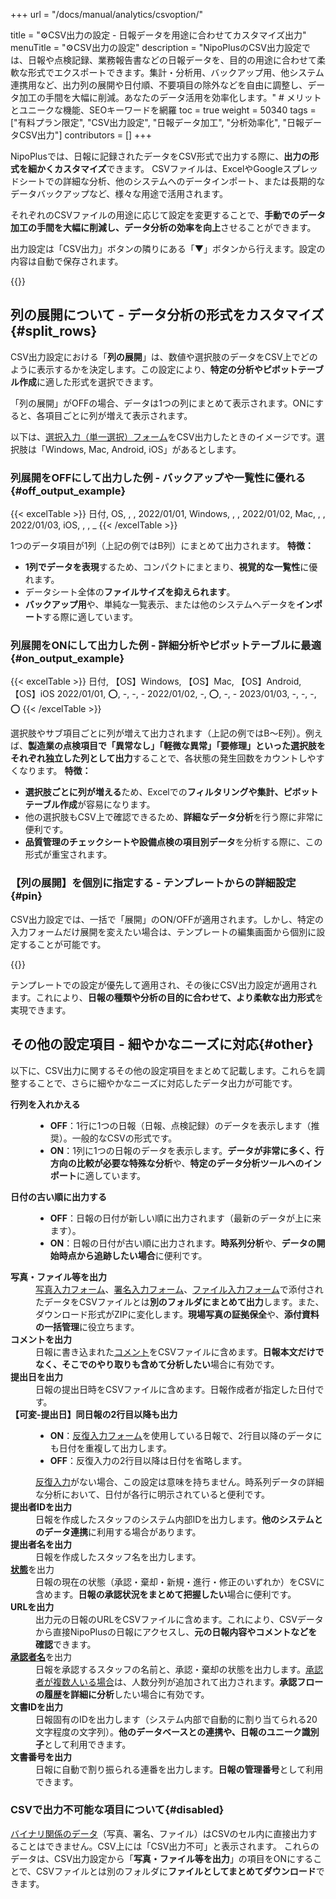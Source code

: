 +++
url = "/docs/manual/analytics/csvoption/"

title = "⚙️CSV出力の設定 - 日報データを用途に合わせてカスタマイズ出力" 
menuTitle = "⚙️CSV出力の設定"
description = "NipoPlusのCSV出力設定では、日報や点検記録、業務報告書などの日報データを、目的の用途に合わせて柔軟な形式でエクスポートできます。集計・分析用、バックアップ用、他システム連携用など、出力列の展開や日付順、不要項目の除外などを自由に調整し、データ加工の手間を大幅に削減。あなたのデータ活用を効率化します。" # メリットとユニークな機能、SEOキーワードを網羅
toc = true
weight = 50340
tags = ["有料プラン限定", "CSV出力設定", "日報データ加工", "分析効率化", "日報データCSV出力"]
contributors = []
+++

NipoPlusでは、日報に記録されたデータをCSV形式で出力する際に、**出力の形式を細かくカスタマイズ**できます。
CSVファイルは、ExcelやGoogleスプレッドシートでの詳細な分析、他のシステムへのデータインポート、または長期的なデータバックアップなど、様々な用途で活用されます。

それぞれのCSVファイルの用途に応じて設定を変更することで、**手動でのデータ加工の手間を大幅に削減し、データ分析の効率を向上**させることができます。

出力設定は「CSV出力」ボタンの隣りにある「▼」ボタンから行えます。設定の内容は自動で保存されます。

{{<icatch filename="img/csv-setting1" msg="CSV出力のオプション設定はON/OFFの切り替えだけで簡単に設定できます。用途に合わせて出力形式を調整しましょう" alice="ok">}}

## 列の展開について - データ分析の形式をカスタマイズ{#split_rows}

CSV出力設定における「<strong>列の展開</strong>」は、数値や選択肢のデータをCSV上でどのように表示するかを決定します。この設定により、**特定の分析やピボットテーブル作成**に適した形式を選択できます。

「列の展開」がOFFの場合、データは1つの列にまとめて表示されます。ONにすると、各項目ごとに列が増えて表示されます。

以下は、[選択入力（単一選択）フォーム](/docs/template/selects/#plain)をCSV出力したときのイメージです。選択肢は「Windows, Mac, Android, iOS」があるとします。

### 列展開をOFFにして出力した例 - バックアップや一覧性に優れる{#off_output_example}

{{< excelTable >}}
日付, OS, , ,
2022/01/01, Windows, , ,
2022/01/02, Mac, , ,
2022/01/03, iOS, , , \_
{{< /excelTable >}}

1つのデータ項目が1列（上記の例ではB列）にまとめて出力されます。
**特徴：**

- <strong>1列でデータを表現</strong>するため、コンパクトにまとまり、<strong>視覚的な一覧性</strong>に優れます。
- データシート全体の<strong>ファイルサイズを抑えられます</strong>。
- <strong>バックアップ用</strong>や、単純な一覧表示、または他のシステムへデータを<strong>インポート</strong>する際に適しています。

### 列展開をONにして出力した例 - 詳細分析やピボットテーブルに最適{#on_output_example}

{{< excelTable >}}
日付, 【OS】Windows, 【OS】Mac, 【OS】Android, 【OS】iOS
2022/01/01, ⭕, -, -, -
2022/01/02, -, ⭕, -, -
2023/01/03, -, -, -, ⭕
{{< /excelTable >}}

選択肢やサブ項目ごとに列が増えて出力されます（上記の例ではB〜E列）。例えば、<strong>製造業の点検項目で「異常なし」「軽微な異常」「要修理」といった選択肢をそれぞれ独立した列として出力</strong>することで、各状態の発生回数をカウントしやすくなります。
**特徴：**

- <strong>選択肢ごとに列が増える</strong>ため、Excelでの<strong>フィルタリングや集計、ピボットテーブル作成</strong>が容易になります。
- 他の選択肢もCSV上で確認できるため、<strong>詳細なデータ分析</strong>を行う際に非常に便利です。
- <strong>品質管理のチェックシートや設備点検の項目別データ</strong>を分析する際に、この形式が重宝されます。

### 【列の展開】を個別に指定する - テンプレートからの詳細設定{#pin}

CSV出力設定では、一括で「展開」のON/OFFが適用されます。しかし、特定の入力フォームだけ展開を変えたい場合は、テンプレートの編集画面から個別に設定することが可能です。

{{<icatch filename="img/template-setting" msg="テンプレート上での設定がCSV出力設定よりも優先されます。個別に列展開のON/OFFを調整したい場合に便利です" alice="pc">}}

テンプレートでの設定が優先して適用され、その後にCSV出力設定が適用されます。これにより、**日報の種類や分析の目的に合わせて、より柔軟な出力形式**を実現できます。

## その他の設定項目 - 細やかなニーズに対応{#other}

以下に、CSV出力に関するその他の設定項目をまとめて記載します。これらを調整することで、さらに細やかなニーズに対応したデータ出力が可能です。

<dl class="basic">

<dt><strong>行列を入れかえる</strong></dt>
<dd>
<ul>
<li><strong>OFF</strong>：1行に1つの日報（日報、点検記録）のデータを表示します（推奨）。一般的なCSVの形式です。</li>
<li><strong>ON</strong>：1列に1つの日報のデータを表示します。<strong>データが非常に多く、行方向の比較が必要な特殊な分析</strong>や、<strong>特定のデータ分析ツールへのインポート</strong>に適しています。</li>
</ul>
</dd>

<dt><strong>日付の古い順に出力する</strong></dt>
<dd>
<ul>
<li><strong>OFF</strong>：日報の日付が新しい順に出力されます（最新のデータが上に来ます）。</li>
<li><strong>ON</strong>：日報の日付が古い順に出力されます。<strong>時系列分析</strong>や、<strong>データの開始時点から追跡したい場合</strong>に便利です。</li>
</ul>
</dd>

<dt><strong>写真・ファイル等を出力</strong></dt>
<dd>
<a href="/docs/template/binarys/#picture">写真入力フォーム</a>、<a href="/docs/template/binarys/#sign">署名入力フォーム</a>、<a href="/docs/template/binarys/#file">ファイル入力フォーム</a>で添付されたデータをCSVファイルとは<strong>別のフォルダにまとめて出力</strong>します。また、ダウンロード形式がZIPに変化します。<strong>現場写真の証拠保全</strong>や、<strong>添付資料の一括管理</strong>に役立ちます。</dd>

<dt><strong>コメントを出力</strong></dt>
<dd>日報に書き込まれた<a href="/docs/manual/read-report/state/#comment">コメント</a>をCSVファイルに含めます。<strong>日報本文だけでなく、そこでのやり取りも含めて分析したい</strong>場合に有効です。</dd>

<dt><strong>提出日を出力</strong></dt>
<dd>日報の提出日時をCSVファイルに含めます。日報作成者が指定した日付です。</dd>

<dt><strong>【可変-提出日】同日報の2行目以降も出力</strong></dt>
<dd>
<ul>
<li><strong>ON</strong>：<a href="/docs/template/array/">反復入力フォーム</a>を使用している日報で、2行目以降のデータにも日付を重複して出力します。</li>
<li><strong>OFF</strong>：反復入力の2行目以降は日付を省略します。</li>
</ul>
<a href="/docs/template/array/">反復入力</a>がない場合、この設定は意味を持ちません。時系列データの詳細な分析において、日付が各行に明示されていると便利です。
</dd>

<dt><strong>提出者IDを出力</strong></dt>
<dd>日報を作成したスタッフのシステム内部IDを出力します。<strong>他のシステムとのデータ連携</strong>に利用する場合があります。</dd>

<dt><strong>提出者名を出力</strong></dt>
<dd>日報を作成したスタッフ名を出力します。</dd>

<dt><a href="/docs/manual/read-report/state/"><strong>状態</strong></a>を出力</dt>
<dd>日報の現在の状態（承認・棄却・新規・進行・修正のいずれか）をCSVに含めます。<strong>日報の承認状況をまとめて把握したい</strong>場合に便利です。</dd>

<dt><strong>URLを出力</strong></dt>
<dd>出力元の日報のURLをCSVファイルに含めます。これにより、CSVデータから直接NipoPlusの日報にアクセスし、<strong>元の日報内容やコメントなどを確認</strong>できます。</dd>

<dt><a href="/docs/manual/read-report/state/#agree"><strong>承認者名</strong></a>を出力</dt>
<dd>日報を承認するスタッフの名前と、承認・棄却の状態を出力します。<a href="/docs/manual/read-report/state/#relay">承認者が複数人いる場合</a>は、人数分列が追加されて出力されます。<strong>承認フローの履歴を詳細に分析</strong>したい場合に有効です。</dd>

<dt><strong>文書IDを出力</strong></dt>
<dd>日報固有のIDを出力します（システム内部で自動的に割り当てられる20文字程度の文字列）。<strong>他のデータベースとの連携や、日報のユニーク識別子</strong>として利用できます。</dd>

<dt><strong>文書番号を出力</strong></dt>
<dd>日報に自動で割り振られる連番を出力します。<strong>日報の管理番号</strong>として利用できます。</dd>
</dl>

### CSVで出力不可能な項目について{#disabled}

[バイナリ関係のデータ](/docs/template/binarys/)（写真、署名、ファイル）はCSVのセル内に直接出力することはできません。CSV上には「CSV出力不可」と表示されます。
これらのデータは、CSV出力設定から「<strong>写真・ファイル等を出力</strong>」の項目をONにすることで、CSVファイルとは別のフォルダに**ファイルとしてまとめてダウンロード**できます。
